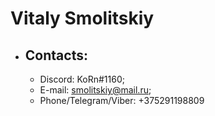 # Vitaly Smolitskiy
* ## Contacts:
    * Discord: KoRn#1160;
    * E-mail: smolitskiy@mail.ru;
    * Phone/Telegram/Viber: +375291198809